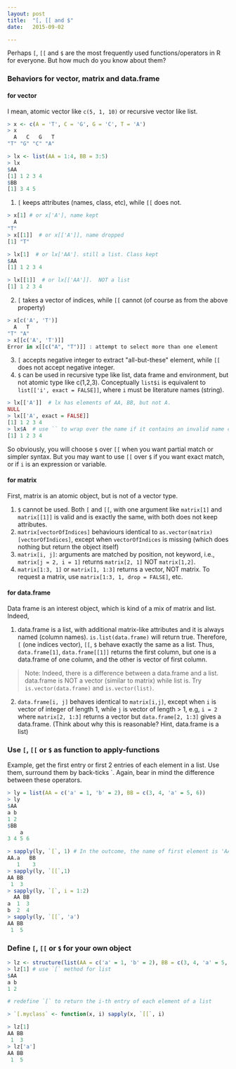 ```yaml
---
layout: post
title:  "[, [[ and $"
date:   2015-09-02

---
```


Perhaps `[`, `[[` and `$` are the most frequently used functions/operators in R for everyone. But how much do you know about them?

### Behaviors for vector, matrix and data.frame

#### for vector
I mean, atomic vector like `c(5, 1, 10)` or recursive vector like list.

```r
> x <- c(A = 'T', C = 'G', G = 'C', T = 'A')
> x
  A   C   G   T 
"T" "G" "C" "A" 

> lx <- list(AA = 1:4, BB = 3:5)
> lx
$AA
[1] 1 2 3 4
$BB
[1] 3 4 5
```

1. `[` keeps attributes (names, class, etc), while `[[` does not.

```r
> x[1] # or x['A'], name kept
  A 
"T" 
> x[[1]]  # or x[['A']], name dropped
[1] "T"

> lx[1]  # or lx['AA']. still a list. Class kept
$AA
[1] 1 2 3 4

> lx[[1]]  # or lx[['AA']].  NOT a list
[1] 1 2 3 4
```

2. `[` takes a vector of indices, while `[[` cannot  (of course as from the above property)

```r
> x[c('A', 'T')]
  A   T 
"T" "A" 
> x[[c('A', 'T')]]
Error in x[[c("A", "T")]] : attempt to select more than one element
```

3. `[` accepts negative integer to extract "all-but-these" element, while `[[` does not accept negative integer.
4. `$` can be used in recursive type like list, data frame and environment, but not atomic type like c(1,2,3). Conceptually `list$i` is equivalent to `list[['i', exact = FALSE]]`, where `i` must be literature names (string).

```r
> lx[['A']]  # lx has elements of AA, BB, but not A.
NULL
> lx[['A', exact = FALSE]]                                                                                                                                                   
[1] 1 2 3 4
> lx$A  # use `` to wrap over the name if it contains an invalid name character(e.g., space), e.g., lx$`var name`
[1] 1 2 3 4
```

So obviously, you will choose `$` over `[[` when you want partial match or simpler syntax.  But you may want to use `[[` over `$` if you want exact match, or if `i` is an expression or variable.


#### for matrix

First,  matrix is an atomic object, but is not of a vector type.

1. `$` cannot be used.  Both `[` and `[[`, with one argument like `matrix[1]` and `matrix[[1]]` is valid and is exactly the same, with both does not keep attributes.  
2. `matrix[vectorOfIndices]` behaviours identical to `as.vector(matrix)[vectorOfIndices]`, except when `vectorOfIndices` is missing (which does nothing but return the object itself)
3. `matrix[i, j]`:  arguments are matched by position, not keyword, i.e., `matrix[j = 2, i = 1]` returns `matrix[2, 1]` NOT `matrix[1,2]`.
4. `matrix[1:3, 1]` or `matrix[1, 1:3]` returns a vector, NOT matrix.  To request a matrix, use `matrix[1:3, 1, drop = FALSE]`, etc.


#### for data.frame

Data frame is an interest object, which is kind of a mix of matrix and list.  Indeed,

1. data.frame is a list, with additional matrix-like attributes and it is always named (column names).   `is.list(data.frame)` will return true. Therefore, `[` (one indices vector), `[[`, `$` behave exactly the same as a list.  Thus, `data.frame[1]`, `data.frame[[1]]` returns the first column, but one is a data.frame of one column, and the other is vector of first column.
> Note: Indeed, there is a difference between a data.frame and a list.  data.frame is NOT a vector (similar to matrix) while list is. Try `is.vector(data.frame)` and `is.vector(list)`.
2. `data.frame[i, j]` behaves identical to `matrix[i,j]`, except when `i` is vector of integer of length 1, while `j` is vector of length > 1, e.g, `i = 2` where `matrix[2, 1:3]` returns a vector but `data.frame[2, 1:3]` gives a data.frame. (Think about why this is reasonable? Hint,  data.frame is a list)


### Use `[`, `[[` or `$` as function to apply-functions

Example, get the first entry or first 2 entries of each element in a list.  Use them, surround them by back-ticks `. Again, bear in mind the difference between these operators. 

```r
> ly = list(AA = c('a' = 1, 'b' = 2), BB = c(3, 4, 'a' = 5, 6))
> ly
$AA
a b 
1 2 
$BB
    a   
3 4 5 6 

> sapply(ly, `[`, 1) # In the outcome, the name of first element is 'AA.a' as `[` retains names
AA.a   BB 
   1    3 
> sapply(ly, `[[`,1)
AA BB 
 1  3 
> sapply(ly, `[`, i = 1:2)
  AA BB
a  1  3
b  2  4
> sapply(ly, `[[`, 'a')
AA BB 
 1  5 
```

### Define `[`, `[[` or `$` for your own object

```r
> lz <- structure(list(AA = c('a' = 1, 'b' = 2), BB = c(3, 4, 'a' = 5, 6)), class = 'myclass')
> lz[1] # use `[` method for list
$AA
a b 
1 2 

# redefine `[` to return the i-th entry of each element of a list

> `[.myclass` <- function(x, i) sapply(x, `[[`, i)

> lz[1]
AA BB 
 1  3 
> lz['a']
AA BB 
 1  5 
```

